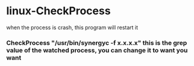 # linux-CheckProcess
when the process is crash, this program will restart it
### CheckProcess "/usr/bin/synergyc -f x.x.x.x" this is the grep value of the watched process, you can change it to want you want
